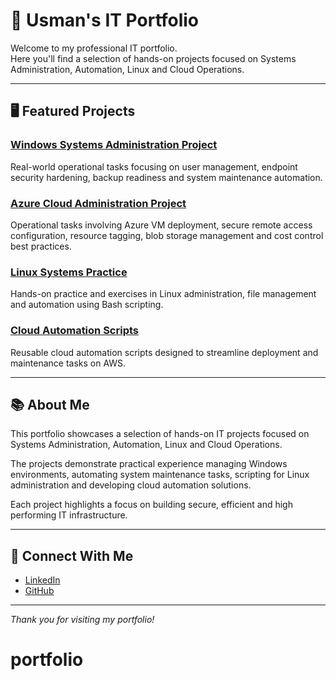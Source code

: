 # 📂 Usman's IT Portfolio

Welcome to my professional IT portfolio.  
Here you'll find a selection of hands-on projects focused on Systems Administration, Automation, Linux and Cloud Operations.

---

## 🖥️ Featured Projects

### [Windows Systems Administration Project](https://github.com/usmanuh/windows-systems-admin-tasks)
Real-world operational tasks focusing on user management, endpoint security hardening, backup readiness and system maintenance automation.

### [Azure Cloud Administration Project](https://github.com/usmanuh/azure-systems-admin-tasks)
Operational tasks involving Azure VM deployment, secure remote access configuration, resource tagging, blob storage management and cost control best practices.

### [Linux Systems Practice](https://github.com/usmanuh/linux-practice)
Hands-on practice and exercises in Linux administration, file management and automation using Bash scripting.

### [Cloud Automation Scripts](https://github.com/usmanuh/cloud-scripts)
Reusable cloud automation scripts designed to streamline deployment and maintenance tasks on AWS.

---

## 📚 About Me

This portfolio showcases a selection of hands-on IT projects focused on Systems Administration, Automation, Linux and Cloud Operations.

The projects demonstrate practical experience managing Windows environments, automating system maintenance tasks, scripting for Linux administration and developing cloud automation solutions.

Each project highlights a focus on building secure, efficient and high performing IT infrastructure.

---

## 🔗 Connect With Me

- [LinkedIn](https://www.linkedin.com/in/usman-ul-haq-587812294/)  
- [GitHub](https://github.com/usmanuh)

---

*Thank you for visiting my portfolio!*
# portfolio
